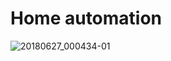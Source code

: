 # Home automation
![20180627_000434-01](https://user-images.githubusercontent.com/70061105/107076607-a7919200-6811-11eb-9fda-270279f45a59.jpeg)
